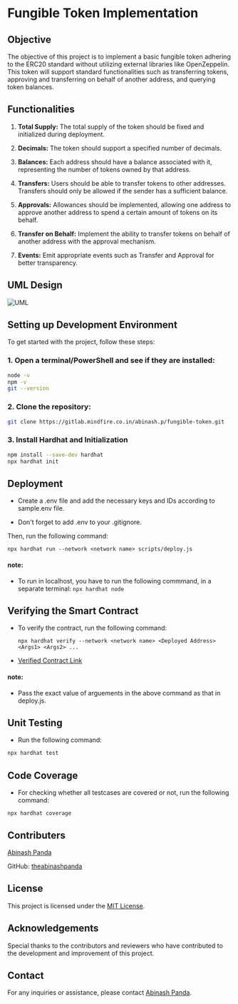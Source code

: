 # Fungible Token Implementation

## Objective
The objective of this project is to implement a basic fungible token adhering to the ERC20 standard without utilizing external libraries like OpenZeppelin. This token will support standard functionalities such as transferring tokens, approving and transferring on behalf of another address, and querying token balances.

## Functionalities 
1. **Total Supply:** The total supply of the token should be fixed and initialized during deployment.
   
2. **Decimals:** The token should support a specified number of decimals.
   
3. **Balances:** Each address should have a balance associated with it, representing the number of tokens owned by that address.
   
4. **Transfers:** Users should be able to transfer tokens to other addresses. Transfers should only be allowed if the sender has a sufficient balance.
   
5. **Approvals:** Allowances should be implemented, allowing one address to approve another address to spend a certain amount of tokens on its behalf.
   
6. **Transfer on Behalf:** Implement the ability to transfer tokens on behalf of another address with the approval mechanism.
   
7. **Events:** Emit appropriate events such as Transfer and Approval for better transparency.

## UML Design
![UML](https://www.plantuml.com/plantuml/dpng/dLLHYnCn47xVNp5mBodNWXmeKl2u8We-5VJmGP5bcfrgC9k49DjIpkjljzqcCMObn_cqx6I-R-VxCZDxvpnQF_IoQOJoPBV82Jwy-_ZsvWKyD0003xXntYBtZt0DNdkKdmPZv87DO0d32NJpyjKqSOCI5QVrbc7NMN8Ea7CzA5z5UOlARSaca2KkZ23bvn44s4UQZTPooe5Iwltvsub4xnNPESHNPqXrPAk5e35MxuWLcAUhA9Myjxh_mn98dgTkiHWVj2FbuJuwj3qHBoFJ7BpENdOe1qhgPXbyDUf2oKPFCaWGM25vR1ekqJaOc-DU_oGLEcG1pbkXlaEhiASYv0xz9Wf9AjkiZy9HzAGTAml17eqvitoDfszk8yStQ4EFkKfoZU34a7h5JPrUd-jmFuI9bblgcB6q4tfmwy8-HVk_GxESy0fwtOcj80jQoSEOoMRbaTB-2rcz6Zk0uVWeBl4Qk5REsu5xRTdPxNOPd9x3nUai89Jm8jhS5bH7ECFP36B-9HfOfl6EkEXHkZJshyE1lgY193t4QwlYcEs7i1SIlCZDPYdT26kdVXUvBCrMTakbf_cK7RF54MQhc8rAXN5T59drJvPRmfNOvqgu1g6u9NIqYbB-LL7NKVSv7-wIfQEdMTom6NTTbUeAsgZm_zH5bkXlzM9AWhYridsrMFow3N-tfhaxWOTU_WO0)

## Setting up Development Environment
To get started with the project, follow these steps:
### 1. Open a terminal/PowerShell and see if they are installed:
```sh
node -v
npm -v
git --version
```

### 2. Clone the repository:
```sh
git clone https://gitlab.mindfire.co.in/abinash.p/fungible-token.git
```

### 3. Install Hardhat and Initialization
```sh
npm install --save-dev hardhat
npx hardhat init
```

## Deployment

- Create a .env file and add the necessary keys and IDs according to sample.env file.

- Don't forget to add .env to your .gitignore.

Then, run the following command:

```npx hardhat run --network <network name> scripts/deploy.js```

#### note: 
- To run in localhost, you have to run the following commmand, in a separate terminal: ```npx hardhat node```

## Verifying the Smart Contract

- To verify the contract, run the following command:

    ```npx hardhat verify --network <network name> <Deployed Address> <Args1> <Args2> ...```

- [Verified Contract Link](https://sepolia.etherscan.io/address/0x33ad683F1E67b0a98c66E305213156e16A540075)

#### note:
- Pass the exact value of arguements in the above command as that in deploy.js.

## Unit Testing
- Run the following command:
```sh
npx hardhat test
```

## Code Coverage

- For checking whether all testcases are covered or not, run the following command:
```
npx hardhat coverage
```

## Contributers
[Abinash Panda](https://gitlab.mindfire.co.in/abinash.p)

GitHub: [theabinashpanda](https://github.com/theabinashpanda)


## License
This project is licensed under the [MIT License](https://opensource.org/licenses/MIT).

## Acknowledgements
Special thanks to the contributors and reviewers who have contributed to the development and improvement of this project.

## Contact
For any inquiries or assistance, please contact [Abinash Panda](mailto:mfsi.abinash.p@gmail.com).